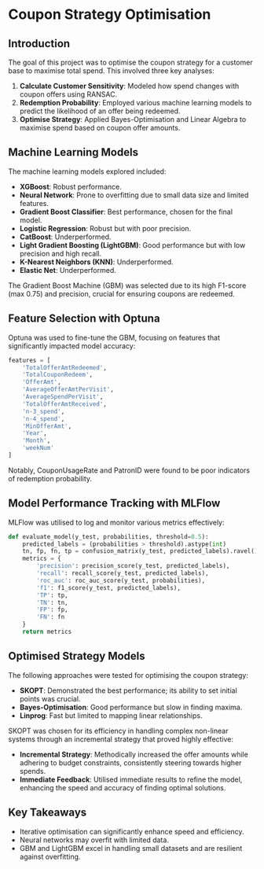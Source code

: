 # Coupon Strategy Optimisation

## Introduction

The goal of this project was to optimise the coupon strategy for a customer base to maximise total spend. This involved three key analyses:

1. **Calculate Customer Sensitivity**: Modeled how spend changes with coupon offers using RANSAC.
2. **Redemption Probability**: Employed various machine learning models to predict the likelihood of an offer being redeemed.
3. **Optimise Strategy**: Applied Bayes-Optimisation and Linear Algebra to maximise spend based on coupon offer amounts.

## Machine Learning Models

The machine learning models explored included:

- **XGBoost**: Robust performance.
- **Neural Network**: Prone to overfitting due to small data size and limited features.
- **Gradient Boost Classifier**: Best performance, chosen for the final model.
- **Logistic Regression**: Robust but with poor precision.
- **CatBoost**: Underperformed.
- **Light Gradient Boosting (LightGBM)**: Good performance but with low precision and high recall.
- **K-Nearest Neighbors (KNN)**: Underperformed.
- **Elastic Net**: Underperformed.

The Gradient Boost Machine (GBM) was selected due to its high F1-score (max 0.75) and precision, crucial for ensuring coupons are redeemed.

## Feature Selection with Optuna

Optuna was used to fine-tune the GBM, focusing on features that significantly impacted model accuracy:

```python
features = [
    'TotalOfferAmtRedeemed',
    'TotalCouponRedeem', 
    'OfferAmt', 
    'AverageOfferAmtPerVisit',
    'AverageSpendPerVisit',
    'TotalOfferAmtReceived',
    'n-3_spend',
    'n-4_spend',
    'MinOfferAmt', 
    'Year',
    'Month',
    'weekNum'
]
```
Notably, CouponUsageRate and PatronID were found to be poor indicators of redemption probability.

## Model Performance Tracking with MLFlow

MLFlow was utilised to log and monitor various metrics effectively:

```python
def evaluate_model(y_test, probabilities, threshold=0.5):
    predicted_labels = (probabilities > threshold).astype(int)
    tn, fp, fn, tp = confusion_matrix(y_test, predicted_labels).ravel()
    metrics = {
        'precision': precision_score(y_test, predicted_labels),
        'recall': recall_score(y_test, predicted_labels),
        'roc_auc': roc_auc_score(y_test, probabilities),
        'f1': f1_score(y_test, predicted_labels),
        'TP': tp, 
        'TN': tn, 
        'FP': fp, 
        'FN': fn
    }
    return metrics
```

## Optimised Strategy Models

The following approaches were tested for optimising the coupon strategy:

- __SKOPT__: Demonstrated the best performance; its ability to set initial points was crucial.
- __Bayes-Optimisation__: Good performance but slow in finding maxima.
- __Linprog__: Fast but limited to mapping linear relationships.

SKOPT was chosen for its efficiency in handling complex non-linear systems through an incremental strategy that proved highly effective:

- __Incremental Strategy__: Methodically increased the offer amounts while adhering to budget constraints, consistently steering towards higher spends.
- __Immediate Feedback__: Utilised immediate results to refine the model, enhancing the speed and accuracy of finding optimal solutions.

## Key Takeaways

- Iterative optimisation can significantly enhance speed and efficiency.
- Neural networks may overfit with limited data.
- GBM and LightGBM excel in handling small datasets and are resilient against overfitting.
